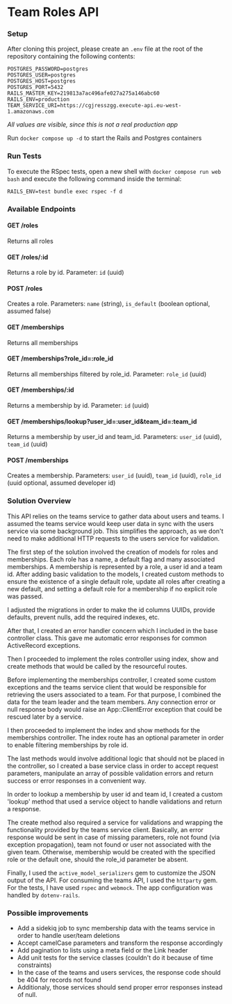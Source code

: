 # Team Roles API

### Setup

After cloning this project, please create an `.env` file at the root of the repository containing the following contents:

```
POSTGRES_PASSWORD=postgres
POSTGRES_USER=postgres
POSTGRES_HOST=postgres
POSTGRES_PORT=5432
RAILS_MASTER_KEY=219813a7ac496afe027a275a146abc60
RAILS_ENV=production
TEAM_SERVICE_URI=https://cgjresszgg.execute-api.eu-west-1.amazonaws.com

```

*All values are visible, since this is not a real production app*

Run `docker compose up -d` to start the Rails and Postgres containers

### Run Tests

To execute the RSpec tests, open a new shell with `docker compose run web bash` and execute the following command inside the terminal:

```
RAILS_ENV=test bundle exec rspec -f d
```

### Available Endpoints

#### GET /roles
Returns all roles

#### GET /roles/:id
Returns a role by id. Parameter: `id` (uuid)

#### POST /roles
Creates a role. Parameters: `name` (string), `is_default` (boolean optional, assumed false)

#### GET /memberships
Returns all memberships

#### GET /memberships?role_id=:role_id
Returns all memberships filtered by role_id. Parameter: `role_id` (uuid)

#### GET /memberships/:id
Returns a membership by id. Parameter: `id` (uuid)

#### GET /memberships/lookup?user_id=:user_id&team_id=:team_id
Returns a membership by user_id and team_id. Parameters: `user_id` (uuid), `team_id` (uuid)

#### POST /memberships
Creates a membership. Parameters: `user_id` (uuid), `team_id` (uuid), `role_id` (uuid optional, assumed developer id)

### Solution Overview

This API relies on the teams service to gather data about users and teams. I assumed the teams service would keep user data in sync with the users service via some background job. This simplifies the approach, as we don't need to make additional HTTP requests to the users service for validation.

The first step of the solution involved the creation of models for roles and memberships. Each role has a name, a default flag and many associated memberships. A membership is represented by a role, a user id and a team id. After adding basic validation to the models, I created custom methods to ensure the existence of a single default role, update all roles after creating a new default, and setting a default role for a membership if no explicit role was passed.

I adjusted the migrations in order to make the id columns UUIDs, provide defaults, prevent nulls, add the required indexes, etc.

After that, I created an error handler concern which I included in the base controller class. This gave me automatic error responses for common ActiveRecord exceptions.

Then I proceeded to implement the roles controller using index, show and create methods that would be called by the resourceful routes.

Before implementing the memberships controller, I created some custom exceptions and the teams service client that would be responsible for retrieving the users associated to a team. For that purpose, I combined the data for the team leader and the team members. Any connection error or null response body would raise an App::ClientError exception that could be rescued later by a service.

I then proceeded to implement the index and show methods for the memberships controller. The index route has an optional parameter in order to enable filtering memberships by role id.

The last methods would involve additional logic that should not be placed in the controller, so I created a base service class in order to accept request parameters, manipulate an array of possible validation errors and return success or error responses in a convenient way.

In order to lookup a membership by user id and team id, I created a custom 'lookup' method that used a service object to handle validations and return a response.

The create method also required a service for validations and wrapping the functionality provided by the teams service client. Basically, an error response would be sent in case of missing parameters, role not found (via exception propagation), team not found or user not associated with the given team. Otherwise, membership would be created with the specified role or the default one, should the role_id parameter be absent.

Finally, I used the `active_model_serializers` gem to customize the JSON output of the API. For consuming the teams API, I used the `httparty` gem. For the tests, I have used `rspec` and `webmock`. The app configuration was handled by `dotenv-rails`.

### Possible improvements

- Add a sidekiq job to sync membership data with the teams service in order to handle user/team deletions
- Accept camelCase parameters and transform the response accordingly
- Add pagination to lists using a meta field or the Link header
- Add unit tests for the service classes (couldn't do it because of time constraints)
- In the case of the teams and users services, the response code should be 404 for records not found
- Additionaly, those services should send proper error responses instead of null.